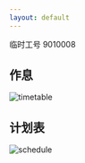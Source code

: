 ```yaml
---
layout: default
---
```


临时工号
9010008


## 作息

![timetable]({{site.url}}/images/timetable.png)

## 计划表

![schedule]({{site.url}}/images/schedule-plastic-eng.png)




